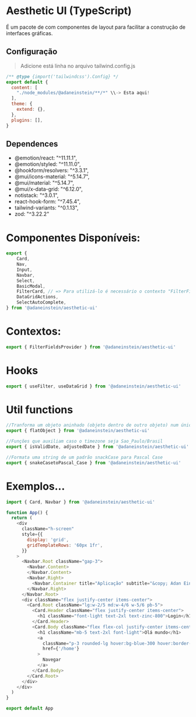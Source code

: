 # Aesthetic UI (TypeScript)

É um pacote de com componentes de layout para facilitar a construção de interfaces gráficas.

## Configuração
> Adicione está linha no arquivo tailwind.config.js
```js
/** @type {import('tailwindcss').Config} */
export default {
  content: [
    "./node_modules/@adaneinstein/**/*" \\-> Esta aqui!
  ],
  theme: {
    extend: {},
  },
  plugins: [],
}
```


## Dependences
* @emotion/react: "^11.11.1",
* @emotion/styled: "^11.11.0",
* @hookform/resolvers: "^3.3.1",
* @mui/icons-material: "^5.14.7",
* @mui/material: "^5.14.7",
* @mui/x-data-grid: "^6.12.0",
* notistack: "^3.0.1",
* react-hook-form: "^7.45.4",
* tailwind-variants: "^0.1.13",
* zod: "^3.22.2"

# Componentes Disponíveis:
```js
export {
    Card,
    Nav,
    Input,
    Navbar,
    Select,
    BasicModal,
    FilterCard, // => Para utilizá-lo é necessário o contexto "FilterFieldsProvider" e o Hook         
    DataGridActions,
    SelectAutoComplete,
} from '@adaneinstein/aesthetic-ui'
```

# Contextos:
```js
export { FilterFieldsProvider } from '@adaneinstein/aesthetic-ui'
```

# Hooks
```js
export { useFilter, useDataGrid } from '@adaneinstein/aesthetic-ui'
```

# Util functions
```js
//Tranforma um objeto aninhado (objeto dentro de outro objeto) num único objeto
export { flatObject } from '@adaneinstein/aesthetic-ui'

//Funções que auxiliam caso o timezone seja Sao_Paulo/Brasil
export { isValidDate, adjustedDate } from '@adaneinstein/aesthetic-ui'

//Formata uma string de um padrão snackCase para Pascal Case
export { snakeCasetoPascal_Case } from '@adaneinstein/aesthetic-ui'
```

# Exemplos...

```js
import { Card, Navbar } from '@adaneinstein/aesthetic-ui'

function App() {
  return (
    <div
      className="h-screen"
      style={{
        display: 'grid',
        gridTemplateRows: '60px 1fr',
      }}
    >
      <Navbar.Root className="gap-3">
        <Navbar.Content>
        </Navbar.Content>
        <Navbar.Right>
          <Navbar.Container title="Aplicação" subtitle="&copy; Adan Einstein - 2023" />
        </Navbar.Right>
      </Navbar.Root>
      <div className="flex justify-center items-center">
        <Card.Root className="lg:w-2/5 md:w-4/6 w-5/6 pb-5">
          <Card.Header className="flex justify-center items-center">
            <h1 className="font-light text-2xl text-zinc-800">Login</h1>
          </Card.Header>
          <Card.Body className="flex flex-col justify-center items-center">
            <h1 className="mb-5 text-2xl font-light">Olá mundo</h1>
            <a
              className="p-3 rounded-lg hover:bg-blue-300 hover:border-blue-500 border-2"
              href={'/home'}
            >
              Navegar
            </a>
          </Card.Body>
        </Card.Root>
      </div>
    </div>
  )
}

export default App
```
